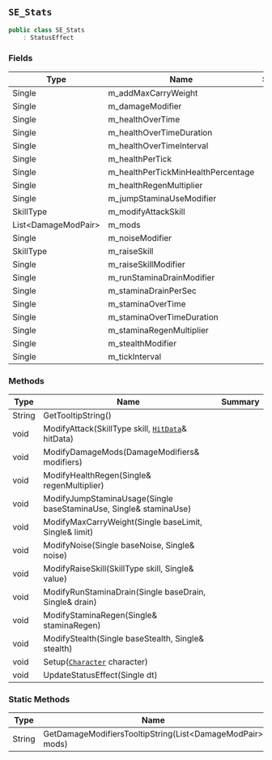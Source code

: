 ## `SE_Stats`

```csharp
public class SE_Stats
    : StatusEffect
```

### Fields

| Type | Name | Summary | 
| --- | --- | --- | 
| Single | m_addMaxCarryWeight |  | 
| Single | m_damageModifier |  | 
| Single | m_healthOverTime |  | 
| Single | m_healthOverTimeDuration |  | 
| Single | m_healthOverTimeInterval |  | 
| Single | m_healthPerTick |  | 
| Single | m_healthPerTickMinHealthPercentage |  | 
| Single | m_healthRegenMultiplier |  | 
| Single | m_jumpStaminaUseModifier |  | 
| SkillType | m_modifyAttackSkill |  | 
| List&lt;DamageModPair&gt; | m_mods |  | 
| Single | m_noiseModifier |  | 
| SkillType | m_raiseSkill |  | 
| Single | m_raiseSkillModifier |  | 
| Single | m_runStaminaDrainModifier |  | 
| Single | m_staminaDrainPerSec |  | 
| Single | m_staminaOverTime |  | 
| Single | m_staminaOverTimeDuration |  | 
| Single | m_staminaRegenMultiplier |  | 
| Single | m_stealthModifier |  | 
| Single | m_tickInterval |  | 


### Methods

| Type | Name | Summary | 
| --- | --- | --- | 
| String | GetTooltipString() |  | 
| void | ModifyAttack(SkillType skill, [`HitData`](./HitData.md)& hitData) |  | 
| void | ModifyDamageMods(DamageModifiers& modifiers) |  | 
| void | ModifyHealthRegen(Single& regenMultiplier) |  | 
| void | ModifyJumpStaminaUsage(Single baseStaminaUse, Single& staminaUse) |  | 
| void | ModifyMaxCarryWeight(Single baseLimit, Single& limit) |  | 
| void | ModifyNoise(Single baseNoise, Single& noise) |  | 
| void | ModifyRaiseSkill(SkillType skill, Single& value) |  | 
| void | ModifyRunStaminaDrain(Single baseDrain, Single& drain) |  | 
| void | ModifyStaminaRegen(Single& staminaRegen) |  | 
| void | ModifyStealth(Single baseStealth, Single& stealth) |  | 
| void | Setup([`Character`](./Character.md) character) |  | 
| void | UpdateStatusEffect(Single dt) |  | 


### Static Methods

| Type | Name | Summary | 
| --- | --- | --- | 
| String | GetDamageModifiersTooltipString(List&lt;DamageModPair&gt; mods) |  | 


